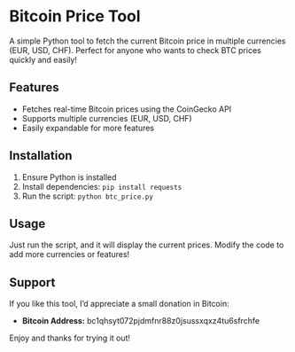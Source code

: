 # Bitcoin Price Tool
A simple Python tool to fetch the current Bitcoin price in multiple currencies (EUR, USD, CHF). Perfect for anyone who wants to check BTC prices quickly and easily!

## Features
- Fetches real-time Bitcoin prices using the CoinGecko API
- Supports multiple currencies (EUR, USD, CHF)
- Easily expandable for more features

## Installation
1. Ensure Python is installed
2. Install dependencies: `pip install requests`
3. Run the script: `python btc_price.py`

## Usage
Just run the script, and it will display the current prices. Modify the code to add more currencies or features!

## Support
If you like this tool, I’d appreciate a small donation in Bitcoin:
- **Bitcoin Address:**  bc1qhsyt072pjdmfnr88z0jsussxqxz4tu6sfrchfe

Enjoy and thanks for trying it out!
